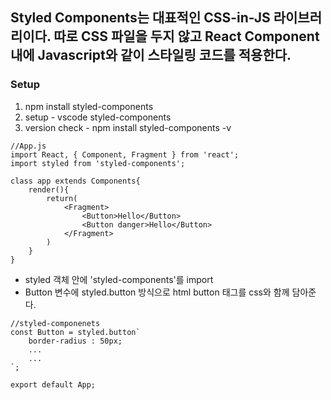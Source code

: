 
## Styled Components는 대표적인 CSS-in-JS 라이브러리이다. 따로 CSS 파일을 두지 않고 React Component 내에 Javascript와 같이 스타일링 코드를 적용한다.

### Setup
 1. npm install styled-components
 2. setup - vscode styled-components
 3. version check - npm install styled-components -v









```
//App.js
import React, { Component, Fragment } from 'react';
import styled from 'styled-components';

class app extends Components{
    render(){
        return(
            <Fragment>
                <Button>Hello</Button>
		        <Button danger>Hello</Button>
            </Fragment>
        )
    }
}
```
- styled 객체 안에 'styled-components'를 import
- Button 변수에 styled.button 방식으로 html button 태그를 css와 함께 담아준다.

```
//styled-componenets
const Button = styled.button`
    border-radius : 50px;
    ...
    ...
`;

export default App;
```

